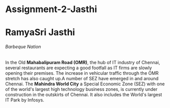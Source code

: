 # Assignment-2-Jasthi

# RamyaSri Jasthi

###### Barbeque Nation

In the Old **Mahabalipuram Road (OMR)**, the hub of IT industry of Chennai, several restaurants are expecting a good footfall as IT firms are slowly opening their premises. The increase in vehicular traffic through the OMR stretch has also caught up.A number of SEZ have emerged in and around Chennai. The **Mahindra World City** a Special Economic Zone (SEZ) with one of the world's largest high technology business zones, is currently under construction in the outskirts of Chennai. It also includes the World's largest IT Park by Infosys.


